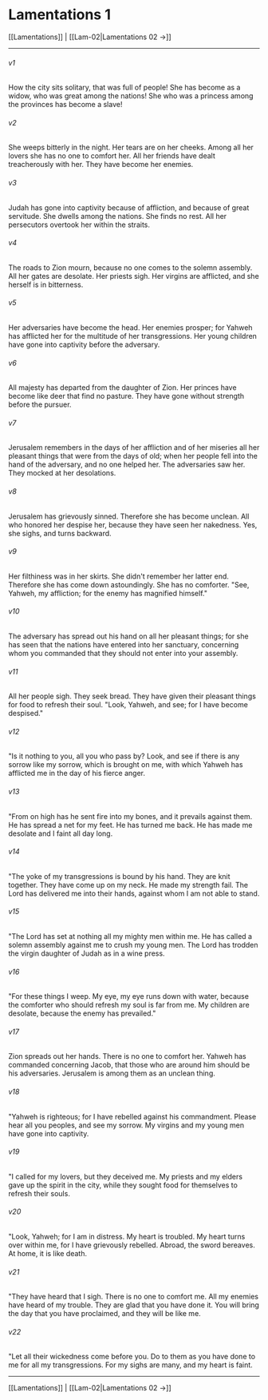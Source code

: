 # Lamentations 1

[[Lamentations]] | [[Lam-02|Lamentations 02 →]]
***



###### v1 
How the city sits solitary, that was full of people! She has become as a widow, who was great among the nations! She who was a princess among the provinces has become a slave! 

###### v2 
She weeps bitterly in the night. Her tears are on her cheeks. Among all her lovers she has no one to comfort her. All her friends have dealt treacherously with her. They have become her enemies. 

###### v3 
Judah has gone into captivity because of affliction, and because of great servitude. She dwells among the nations. She finds no rest. All her persecutors overtook her within the straits. 

###### v4 
The roads to Zion mourn, because no one comes to the solemn assembly. All her gates are desolate. Her priests sigh. Her virgins are afflicted, and she herself is in bitterness. 

###### v5 
Her adversaries have become the head. Her enemies prosper; for Yahweh has afflicted her for the multitude of her transgressions. Her young children have gone into captivity before the adversary. 

###### v6 
All majesty has departed from the daughter of Zion. Her princes have become like deer that find no pasture. They have gone without strength before the pursuer. 

###### v7 
Jerusalem remembers in the days of her affliction and of her miseries all her pleasant things that were from the days of old; when her people fell into the hand of the adversary, and no one helped her. The adversaries saw her. They mocked at her desolations. 

###### v8 
Jerusalem has grievously sinned. Therefore she has become unclean. All who honored her despise her, because they have seen her nakedness. Yes, she sighs, and turns backward. 

###### v9 
Her filthiness was in her skirts. She didn't remember her latter end. Therefore she has come down astoundingly. She has no comforter. "See, Yahweh, my affliction; for the enemy has magnified himself." 

###### v10 
The adversary has spread out his hand on all her pleasant things; for she has seen that the nations have entered into her sanctuary, concerning whom you commanded that they should not enter into your assembly. 

###### v11 
All her people sigh. They seek bread. They have given their pleasant things for food to refresh their soul. "Look, Yahweh, and see; for I have become despised." 

###### v12 
"Is it nothing to you, all you who pass by? Look, and see if there is any sorrow like my sorrow, which is brought on me, with which Yahweh has afflicted me in the day of his fierce anger. 

###### v13 
"From on high has he sent fire into my bones, and it prevails against them. He has spread a net for my feet. He has turned me back. He has made me desolate and I faint all day long. 

###### v14 
"The yoke of my transgressions is bound by his hand. They are knit together. They have come up on my neck. He made my strength fail. The Lord has delivered me into their hands, against whom I am not able to stand. 

###### v15 
"The Lord has set at nothing all my mighty men within me. He has called a solemn assembly against me to crush my young men. The Lord has trodden the virgin daughter of Judah as in a wine press. 

###### v16 
"For these things I weep. My eye, my eye runs down with water, because the comforter who should refresh my soul is far from me. My children are desolate, because the enemy has prevailed." 

###### v17 
Zion spreads out her hands. There is no one to comfort her. Yahweh has commanded concerning Jacob, that those who are around him should be his adversaries. Jerusalem is among them as an unclean thing. 

###### v18 
"Yahweh is righteous; for I have rebelled against his commandment. Please hear all you peoples, and see my sorrow. My virgins and my young men have gone into captivity. 

###### v19 
"I called for my lovers, but they deceived me. My priests and my elders gave up the spirit in the city, while they sought food for themselves to refresh their souls. 

###### v20 
"Look, Yahweh; for I am in distress. My heart is troubled. My heart turns over within me, for I have grievously rebelled. Abroad, the sword bereaves. At home, it is like death. 

###### v21 
"They have heard that I sigh. There is no one to comfort me. All my enemies have heard of my trouble. They are glad that you have done it. You will bring the day that you have proclaimed, and they will be like me. 

###### v22 
"Let all their wickedness come before you. Do to them as you have done to me for all my transgressions. For my sighs are many, and my heart is faint.

***
[[Lamentations]] | [[Lam-02|Lamentations 02 →]]
